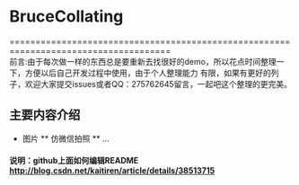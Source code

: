 # BruceCollating
=====================================================================================<br>
前言:由于每次做一样的东西总是要重新去找很好的demo，所以花点时间整理一下，方便以后自己开发过程中使用，由于个人整理能力
有限，如果有更好的列子，欢迎大家提交issues或者QQ：275762645留言，一起吧这个整理的更完美。

## 主要内容介绍
*  图片
** 仿微信拍照
** ...

#### 说明：github上面如何编辑README http://blog.csdn.net/kaitiren/article/details/38513715

